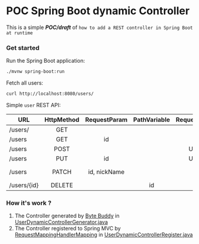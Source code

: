 # POC Spring Boot dynamic Controller

This is a simple ***POC/draft*** of `how to add a REST controller in Spring Boot at runtime`

### Get started

Run the Spring Boot application:
```bash
./mvnw spring-boot:run
```
Fetch all users:
```bash
curl http://localhost:8080/users/
```
Simple `user` REST API:

| URL           | HttpMethod           | RequestParam  | PathVariable | RequestBody | ResponseBody | Description     |
| ------------- |:--------------------:|:-------------:|:------------:|:-----------:|:------------:|----------------:|
| /users/       | GET                  |               |              |             |  List(User)  | get all         |
| /users        | GET                  |      id       |              |             |      User    | get by id       |   
| /users        | POST                 |               |              |    User     |              | save            |
| /users        | PUT                  |      id       |              |    User     |              | update          |
| /users        | PATCH                | id, nickName  |              |             |              | update nickName |
| /users/{id}   | DELETE               |               |      id      |             |              | delete          |   

### How it's work ?

1. The Controller generated by [Byte Buddy](https://bytebuddy.net) in [UserDynamicControllerGenerator.java](https://github.com/tsarenkotxt/poc-spring-boot-dynamic-controller/blob/master/src/main/java/com/example/dynamic/controller/demo/UserDynamicControllerGenerator.java)
2. The Controller registered to Spring MVC by [RequestMappingHandlerMapping](https://docs.spring.io/spring/docs/current/javadoc-api/org/springframework/web/servlet/mvc/method/annotation/RequestMappingHandlerMapping.html) in [UserDynamicControllerRegister.java](https://github.com/tsarenkotxt/poc-spring-boot-dynamic-controller/blob/master/src/main/java/com/example/dynamic/controller/demo/UserDynamicControllerRegister.java)

